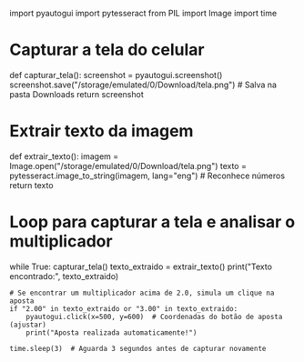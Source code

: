 import pyautogui
import pytesseract
from PIL import Image
import time

# Capturar a tela do celular
def capturar_tela():
    screenshot = pyautogui.screenshot()
    screenshot.save("/storage/emulated/0/Download/tela.png")  # Salva na pasta Downloads
    return screenshot

# Extrair texto da imagem
def extrair_texto():
    imagem = Image.open("/storage/emulated/0/Download/tela.png")
    texto = pytesseract.image_to_string(imagem, lang="eng")  # Reconhece números
    return texto

# Loop para capturar a tela e analisar o multiplicador
while True:
    capturar_tela()
    texto_extraido = extrair_texto()
    print("Texto encontrado:", texto_extraido)

    # Se encontrar um multiplicador acima de 2.0, simula um clique na aposta
    if "2.00" in texto_extraido or "3.00" in texto_extraido:
        pyautogui.click(x=500, y=600)  # Coordenadas do botão de aposta (ajustar)
        print("Aposta realizada automaticamente!")

    time.sleep(3)  # Aguarda 3 segundos antes de capturar novamente
